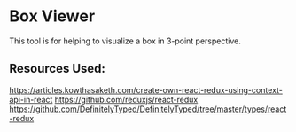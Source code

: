 # Box Viewer

This tool is for helping to visualize a box in 3-point perspective.

## Resources Used:

https://articles.kowthasaketh.com/create-own-react-redux-using-context-api-in-react
https://github.com/reduxjs/react-redux
https://github.com/DefinitelyTyped/DefinitelyTyped/tree/master/types/react-redux
